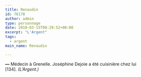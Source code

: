 ```yaml
---
title: Renaudin
id: 76178
author: admin
type: personnage
date: 2010-03-15T08:29:52+00:00
excerpt: "L'Argent"
tags:
  - argent
main_name: Renaudin

---
```

**—** Médecin à Grenelle. Joséphine Dejoie a été cuisinière chez lui [134]. _(L&rsquo;Argent.)_